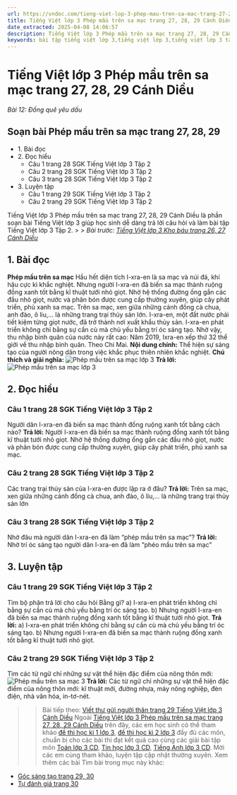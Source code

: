 ```yaml
---
url: https://vndoc.com/tieng-viet-lop-3-phep-mau-tren-sa-mac-trang-27-28-29-canh-dieu-281388
title: Tiếng Việt lớp 3 Phép mầu trên sa mạc trang 27, 28, 29 Cánh Diều - Bài 12: Đồng quê yêu dấu - VnDoc.com
date_extracted: 2025-04-08 14:06:57
description: Tiếng Việt lớp 3 Phép mầu trên sa mạc trang 27, 28, 29 Cánh Diều là tài liệu được biên soạn giúp các em học sinh học tốt môn Tiếng Việt lớp 3 Cánh Diều tập 2.
keywords: bài tập tiếng việt lớp 3,tiếng việt lớp 3,tiếng việt lớp 3 tập 2,bài tập tiếng việt lớp 3 tập 2,tiếng việt 3 tập 2,tiếng việt lớp 3 cánh diều,tiếng việt 3 cánh diều,tiếng việt lớp 3 tập 2 cánh diều,tiếng việt lớp 3 cd,tiếng việt 3 cánh diều tập 2,Phép mầu trên sa mạc trang 27 tập 2,soạn bài Phép mầu trên sa mạc trang 27 cánh diều,soạn bài Phép mầu trên sa mạc trang 27
---
```


# Tiếng Việt lớp 3 Phép mầu trên sa mạc trang 27, 28, 29 Cánh Diều
 _Bài 12: Đồng quê yêu dấu_
## Soạn bài Phép mầu trên sa mạc trang 27, 28, 29
  * 1\. Bài đọc
  * 2\. Đọc hiểu
    * Câu 1 trang 28 SGK Tiếng Việt lớp 3 Tập 2
    * Câu 2 trang 28 SGK Tiếng Việt lớp 3 Tập 2
    * Câu 3 trang 28 SGK Tiếng Việt lớp 3 Tập 2
  * 3\. Luyện tập
    * Câu 1 trang 29 SGK Tiếng Việt lớp 3 Tập 2
    * Câu 2 trang 29 SGK Tiếng Việt lớp 3 Tập 2

Tiếng Việt lớp 3 Phép mầu trên sa mạc trang 27, 28, 29 Cánh Diều là phần soạn bài Tiếng Việt lớp 3 giúp học sinh dễ dàng trả lời câu hỏi và làm bài tập Tiếng Việt lớp 3 Tập 2.
_> > Bài trước: [Tiếng Việt lớp 3 Kho báu trang 26, 27 Cánh Diều](<https://vndoc.com/tieng-viet-lop-3-kho-bau-trang-26-27-canh-dieu-281387>)_
## **1\. Bài đọc**
**Phép mầu trên sa mạc**
Hầu hết diện tích I-xra-en là sa mạc và núi đá, khí hậu cực kì khắc nghiệt. Nhưng người I-xra-en đã biến sa mạc thành ruộng đồng xanh tốt bằng kĩ thuật tưới nhỏ giọt. Nhờ hệ thống đường ống gắn các đầu nhỏ giọt, nước và phân bón được cung cấp thường xuyên, giúp cây phát triển, phủ xanh sa mạc.
Trên sa mạc, xen giữa những cánh đồng cà chua, anh đào, ô liu,… là những trang trại thủy sản lớn. I-xra-en, một đất nước phải tiết kiệm từng giọt nước, đã trở thành nơi xuất khẩu thủy sản.
I-xra-en phát triển không chỉ bằng sự cần cù mà chủ yếu bằng trí óc sáng tạo. Nhờ vậy, thu nhập bình quân của nước này rất cao: Năm 2019, Ixra-en xếp thứ 32 thể giới về thu nhập bình quân.
Theo Chi Mai.
**Nội dung chính:** Thể hiện sự sáng tạo của người nông dân trong việc khắc phục thiên nhiên khắc nghiệt.
**Chú thích và giải nghĩa:**
![Phép mầu trên sa mạc lớp 3](https://i.vdoc.vn/data/image/2022/11/18/phep-mau-tren-sa-mac-trang-27-28-29-130198.png)
**Trả lời:**
![Phép mầu trên sa mạc lớp 3](https://i.vdoc.vn/data/image/2022/11/18/phep-mau-tren-sa-mac-trang-27-28-29-130194.png)
## **2\. Đọc hiểu**
### Câu 1 trang 28 SGK Tiếng Việt lớp 3 Tập 2
Người dân I-xra-en đã biến sa mạc thành đồng ruộng xanh tốt bằng cách nào?
**Trả lời:**
Người I-xra-en đã biến sa mạc thành ruộng đồng xanh tốt bằng kĩ thuật tưới nhỏ giọt. Nhờ hệ thống đường ống gắn các đầu nhỏ giọt, nước và phân bón được cung cấp thường xuyên, giúp cây phát triển, phủ xanh sa mạc.
### Câu 2 trang 28 SGK Tiếng Việt lớp 3 Tập 2
Các trang trại thủy sản của I-xra-en được lập ra ở đâu?
**Trả lời:**
Trên sa mạc, xen giữa những cánh đồng cà chua, anh đào, ô liu,… là những trang trại thủy sản lớn
### Câu 3 trang 28 SGK Tiếng Việt lớp 3 Tập 2
Nhờ đâu mà người dân I-xra-en đã làm “phép mầu trên sa mạc”?
**Trả lời:**
Nhờ trí óc sáng tạo người dân I-xra-en đã làm “phéo mầu trên sa mạc”
## **3\. Luyện tập**
### Câu 1 trang 29 SGK Tiếng Việt lớp 3 Tập 2
Tìm bộ phận trả lời cho câu hỏi Bằng gì?
a\) I-xra-en phát triển không chỉ bằng sự cần cù mà chủ yếu bằng trí óc sáng tạo.
b\) Nhưng người I-xra-en đã biến sa mạc thành ruộng đồng xanh tốt bằng kĩ thuật tưới nhỏ giọt.
**Trả lời:**
a\) I-xra-en phát triển không chỉ bằng sự cần cù mà chủ yếu bằng trí óc sáng tạo.
b\) Nhưng người I-xra-en đã biến sa mạc thành ruộng đồng xanh tốt bằng kĩ thuật tưới nhỏ giọt.
### Câu 2 trang 29 SGK Tiếng Việt lớp 3 Tập 2
Tìm các từ ngữ chỉ những sự vật thể hiện đặc điểm của nông thôn mới:
![Phép mầu trên sa mạc 3](https://i.vdoc.vn/data/image/2022/11/18/Sa-mac-1.jpg)
**Trả lời:**
Các từ ngữ chỉ những sự vật thể hiện đặc điểm của nông thôn mới: kĩ thuật mới, đường nhựa, máy nông nghiệp, đèn điện, nhà văn hóa, in-tơ-nét.
>> Bài tiếp theo: [Viết thư gửi người thân trang 29 Tiếng Việt lớp 3 Cánh Diều](<https://vndoc.com/viet-thu-gui-nguoi-than-trang-29-tieng-viet-lop-3-canh-dieu-281390>)
Ngoài [Tiếng Việt lớp 3 Phép mầu trên sa mạc trang 27, 28, 29 Cánh Diều](<https://vndoc.com/tieng-viet-lop-3-phep-mau-tren-sa-mac-trang-27-28-29-canh-dieu-281388>) trên đây, các em học sinh có thể tham khảo [đề thi học kì 1 lớp 3](<https://vndoc.com/de-thi-hoc-ki-1-lop3>), [đề thi học kì 2 lớp 3](<https://vndoc.com/de-thi-hoc-ki-2-lop3>) đầy đủ các môn, chuẩn bị cho các bài thi đạt kết quả cao cùng các giải bài tập môn [Toán lớp 3 CD](<https://vndoc.com/toan-lop-3-cd>), [Tin học lớp 3 CD](<https://vndoc.com/tin-hoc-lop-3-cd>), [Tiếng Anh lớp 3 CD](<https://vndoc.com/tieng-anh-lop-3-cd>). Mời các em cùng tham khảo, luyện tập cập nhật thường xuyên.
Xem thêm các bài Tìm bài trong mục này khác:
  * [Góc sáng tạo trang 29, 30](</viet-thu-gui-nguoi-than-trang-29-tieng-viet-lop-3-canh-dieu-281390>)
  * [Tự đánh giá trang 30](</tieng-viet-lop-3-tu-danh-gia-trang-30-tap-2-canh-dieu-281391>)

